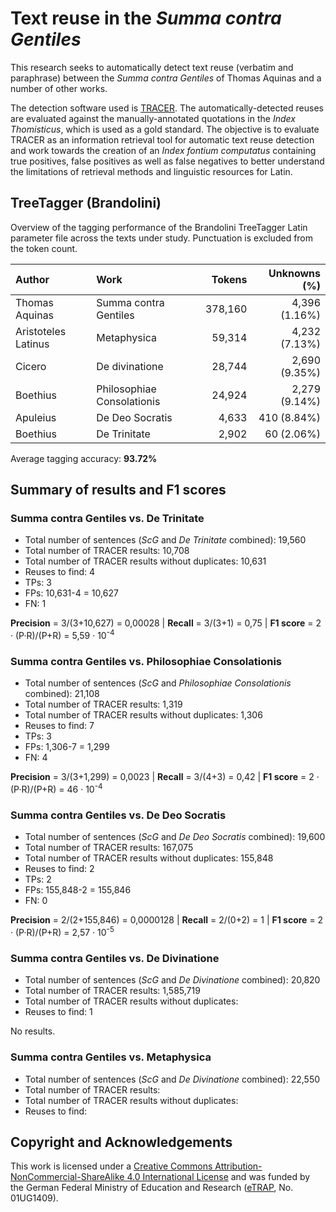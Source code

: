 # Text reuse in the *Summa contra Gentiles*
This research seeks to automatically detect text reuse (verbatim and paraphrase) between the *Summa contra Gentiles* of Thomas Aquinas and a number of other works. 

The detection software used is [TRACER](http://www.etrap.eu/research/tracer). The automatically-detected reuses are evaluated against the manually-annotated quotations in the *Index Thomisticus*, which is used as a gold standard. 
The objective is to evaluate TRACER as an information retrieval tool for automatic text reuse detection and work towards the creation of an _Index fontium computatus_ containing true positives, false positives as well as false negatives to better understand the limitations of retrieval methods and linguistic resources for Latin.


## TreeTagger (Brandolini)

Overview of the tagging performance of the Brandolini TreeTagger Latin parameter file across the texts under study. Punctuation is excluded from the token count.


| Author              | Work                       | Tokens   | Unknowns (%)   |
| :---                | :---                       |    ---:  |           ---: |
| Thomas Aquinas      | Summa contra Gentiles      |  378,160 |	 4,396 (1.16%) |
| Aristoteles Latinus |	Metaphysica	               |   59,314 |  4,232 (7.13%) |
| Cicero              | De divinatione             |   28,744 |  2,690 (9.35%) |
| Boethius            | Philosophiae Consolationis |   24,924 |  2,279 (9.14%) |
| Apuleius            | De Deo Socratis			   |    4,633 |    410 (8.84%) |
| Boethius            | De Trinitate			   |    2,902 |     60 (2.06%) |


Average tagging accuracy: **93.72%**                                                     

## Summary of results and F1 scores

### Summa contra Gentiles vs. De Trinitate    

* Total number of sentences (_ScG_ and _De Trinitate_ combined): 19,560
* Total number of TRACER results: 10,708
* Total number of TRACER results without duplicates: 10,631
* Reuses to find: 4
* TPs: 3
* FPs: 10,631-4 = 10,627
* FN: 1

**Precision** = 3/(3+10,627) = 0,00028 | **Recall** = 3/(3+1) = 0,75 | **F1 score** = 2 · (P·R)/(P+R) = 5,59 · 10<sup>-4</sup>


### Summa contra Gentiles vs. Philosophiae Consolationis    

* Total number of sentences (_ScG_ and _Philosophiae Consolationis_ combined): 21,108
* Total number of TRACER results: 1,319
* Total number of TRACER results without duplicates: 1,306
* Reuses to find: 7
* TPs: 3
* FPs: 1,306-7 = 1,299
* FN: 4

**Precision** = 3/(3+1,299) = 0,0023 | **Recall** = 3/(4+3) = 0,42 | **F1 score** = 2 · (P·R)/(P+R) = 46 · 10<sup>-4</sup>


### Summa contra Gentiles vs. De Deo Socratis    

* Total number of sentences (_ScG_ and _De Deo Socratis_ combined): 19,600
* Total number of TRACER results: 167,075
* Total number of TRACER results without duplicates: 155,848
* Reuses to find: 2
* TPs: 2
* FPs: 155,848-2 = 155,846
* FN: 0

**Precision** = 2/(2+155,846) = 0,0000128 | **Recall** = 2/(0+2) = 1 | **F1 score** = 2 · (P·R)/(P+R) = 2,57 · 10<sup>-5</sup>


### Summa contra Gentiles vs. De Divinatione

* Total number of sentences (_ScG_ and _De Divinatione_ combined): 20,820
* Total number of TRACER results: 1,585,719
* Total number of TRACER results without duplicates: 
* Reuses to find: 1

No results. 


### Summa contra Gentiles vs. Metaphysica

* Total number of sentences (_ScG_ and _De Divinatione_ combined): 22,550
* Total number of TRACER results: 
* Total number of TRACER results without duplicates:
* Reuses to find: 

## Copyright and Acknowledgements
This work is licensed under a [Creative Commons Attribution-NonCommercial-ShareAlike 4.0 International License](http://creativecommons.org/licenses/by-nc-sa/4.0/) and was funded by the German Federal Ministry of Education and Research ([eTRAP](https://www.etrap.eu/), No. 01UG1409).
